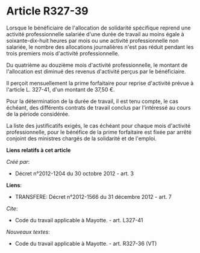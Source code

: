 # Article R327-39

Lorsque le bénéficiaire de l'allocation de solidarité spécifique reprend une activité professionnelle salariée d'une durée de
travail au moins égale à soixante-dix-huit heures par mois ou une activité professionnelle non salariée, le nombre des
allocations journalières n'est pas réduit pendant les trois premiers mois d'activité professionnelle. 

Du quatrième au douzième mois d'activité professionnelle, le montant de l'allocation est diminué des revenus d'activité
perçus par le bénéficiaire. 

Il perçoit mensuellement la prime forfaitaire pour reprise d'activité prévue à l'article L. 327-41, d'un montant de 37,50 €. 

Pour la détermination de la durée de travail, il est tenu compte, le cas échéant, des différents contrats de travail conclus
par l'intéressé au cours de la période considérée. 

La liste des justificatifs exigés, le cas échéant pour chaque mois d'activité professionnelle, pour le bénéfice de la prime
forfaitaire est fixée par arrêté conjoint des ministres chargés de la solidarité et de l'emploi.

**Liens relatifs à cet article**

_Créé par_:

  - Décret n°2012-1204 du 30 octobre 2012 - art. 3

**Liens**:

  - TRANSFERE: Décret n°2012-1566 du 31 décembre 2012 - art. 7

_Cite_:

  - Code du travail applicable à Mayotte. - art. L327-41

_Nouveaux textes_:

  - Code du travail applicable à Mayotte. - art. R327-36 (VT)
